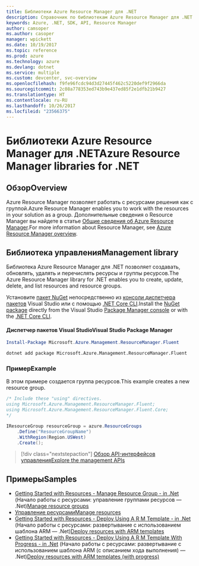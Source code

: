 ```yaml
---
title: Библиотеки Azure Resource Manager для .NET
description: Справочник по библиотекам Azure Resource Manager для .NET
keywords: Azure, .NET, SDK, API, Resource Manager
author: camsoper
ms.author: casoper
manager: wpickett
ms.date: 10/19/2017
ms.topic: reference
ms.prod: azure
ms.technology: azure
ms.devlang: dotnet
ms.service: multiple
ms.custom: devcenter, svc-overview
ms.openlocfilehash: f9fe96fcdc94d3d27445f462c5220def9f2966da
ms.sourcegitcommit: 2c08a778353ed743b9e437ed85f2e1dfb21b9427
ms.translationtype: HT
ms.contentlocale: ru-RU
ms.lasthandoff: 10/26/2017
ms.locfileid: "23566375"
---
```

# <a name="azure-resource-manager-libraries-for-net"></a><span data-ttu-id="df5b9-104">Библиотеки Azure Resource Manager для .NET</span><span class="sxs-lookup"><span data-stu-id="df5b9-104">Azure Resource Manager libraries for .NET</span></span>

## <a name="overview"></a><span data-ttu-id="df5b9-105">Обзор</span><span class="sxs-lookup"><span data-stu-id="df5b9-105">Overview</span></span>

<span data-ttu-id="df5b9-106">Azure Resource Manager позволяет работать с ресурсами решения как с группой.</span><span class="sxs-lookup"><span data-stu-id="df5b9-106">Azure Resource Manager enables you to work with the resources in your solution as a group.</span></span>  <span data-ttu-id="df5b9-107">Дополнительные сведения о Resource Manager вы найдете в статье [Общие сведения об Azure Resource Manager](https://docs.microsoft.com/azure/azure-resource-manager/resource-group-overview).</span><span class="sxs-lookup"><span data-stu-id="df5b9-107">For more information about Resource Manager, see [Azure Resource Manager overview](https://docs.microsoft.com/azure/azure-resource-manager/resource-group-overview).</span></span>

## <a name="management-library"></a><span data-ttu-id="df5b9-108">Библиотека управления</span><span class="sxs-lookup"><span data-stu-id="df5b9-108">Management library</span></span>

<span data-ttu-id="df5b9-109">Библиотека Azure Resource Manager для .NET позволяет создавать, обновлять, удалять и перечислять ресурсы и группы ресурсов.</span><span class="sxs-lookup"><span data-stu-id="df5b9-109">The Azure Resource Manager library for .NET enables you to create, update, delete, and list resources and resource groups.</span></span>

<span data-ttu-id="df5b9-110">Установите [пакет NuGet](https://www.nuget.org/packages/Microsoft.Azure.Management.ResourceManager.Fluent) непосредственно из [консоли диспетчера пакетов][PackageManager] Visual Studio или с помощью [.NET Core CLI][DotNetCLI].</span><span class="sxs-lookup"><span data-stu-id="df5b9-110">Install the [NuGet package](https://www.nuget.org/packages/Microsoft.Azure.Management.ResourceManager.Fluent) directly from the Visual Studio [Package Manager console][PackageManager] or with the [.NET Core CLI][DotNetCLI].</span></span>

#### <a name="visual-studio-package-manager"></a><span data-ttu-id="df5b9-111">Диспетчер пакетов Visual Studio</span><span class="sxs-lookup"><span data-stu-id="df5b9-111">Visual Studio Package Manager</span></span>

```powershell
Install-Package Microsoft.Azure.Management.ResourceManager.Fluent
```

```bash
dotnet add package Microsoft.Azure.Management.ResourceManager.Fluent
```

### <a name="example"></a><span data-ttu-id="df5b9-112">Пример</span><span class="sxs-lookup"><span data-stu-id="df5b9-112">Example</span></span>

<span data-ttu-id="df5b9-113">В этом примере создается группа ресурсов.</span><span class="sxs-lookup"><span data-stu-id="df5b9-113">This example creates a new resource group.</span></span>

```csharp
/* Include these "using" directives.
using Microsoft.Azure.Management.ResourceManager.Fluent;
using Microsoft.Azure.Management.ResourceManager.Fluent.Core;
*/

IResourceGroup resourceGroup = azure.ResourceGroups
    .Define("ResourceGroupName")
    .WithRegion(Region.USWest)
    .Create();
```

> [!div class="nextstepaction"]
> [<span data-ttu-id="df5b9-114">Обзор API-интерфейсов управления</span><span class="sxs-lookup"><span data-stu-id="df5b9-114">Explore the management APIs</span></span>](/dotnet/api/overview/azure/resources/management)


## <a name="samples"></a><span data-ttu-id="df5b9-115">Примеры</span><span class="sxs-lookup"><span data-stu-id="df5b9-115">Samples</span></span>

* <span data-ttu-id="df5b9-116">[Getting Started with Resources - Manage Resource Group - in .Net](https://github.com/Azure-Samples/resources-dotnet-manage-resource-group) (Начало работы с ресурсами: управление группами ресурсов — .Net)</span><span class="sxs-lookup"><span data-stu-id="df5b9-116">[Manage resource groups](https://github.com/Azure-Samples/resources-dotnet-manage-resource-group)</span></span>
* [<span data-ttu-id="df5b9-117">Управление ресурсами</span><span class="sxs-lookup"><span data-stu-id="df5b9-117">Manage resources</span></span>](https://github.com/Azure-Samples/resources-dotnet-manage-resource)
* <span data-ttu-id="df5b9-118">[Getting Started with Resources - Deploy Using A R M Template - in .Net](https://github.com/Azure-Samples/resources-dotnet-deploy-using-arm-template) (Начало работы с ресурсами: развертывание с использованием шаблона ARM — .Net)</span><span class="sxs-lookup"><span data-stu-id="df5b9-118">[Deploy resources with ARM templates](https://github.com/Azure-Samples/resources-dotnet-deploy-using-arm-template)</span></span>
* <span data-ttu-id="df5b9-119">[Getting Started with Resources - Deploy Using A R M Template With Progress - in .Net](https://github.com/Azure-Samples/resources-dotnet-deploy-using-arm-template-with-progress) (Начало работы с ресурсами: развертывание с использованием шаблона ARM (с описанием хода выполнения) — .Net)</span><span class="sxs-lookup"><span data-stu-id="df5b9-119">[Deploy resources with ARM templates (with progress)](https://github.com/Azure-Samples/resources-dotnet-deploy-using-arm-template-with-progress)</span></span>


[PackageManager]: https://docs.microsoft.com/nuget/tools/package-manager-console
[DotNetCLI]: https://docs.microsoft.com/dotnet/core/tools/dotnet-add-package
